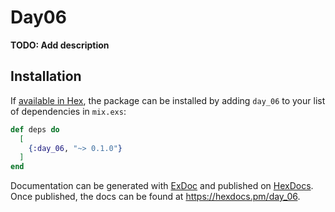 # Day06

**TODO: Add description**

## Installation

If [available in Hex](https://hex.pm/docs/publish), the package can be installed
by adding `day_06` to your list of dependencies in `mix.exs`:

```elixir
def deps do
  [
    {:day_06, "~> 0.1.0"}
  ]
end
```

Documentation can be generated with [ExDoc](https://github.com/elixir-lang/ex_doc)
and published on [HexDocs](https://hexdocs.pm). Once published, the docs can
be found at <https://hexdocs.pm/day_06>.


